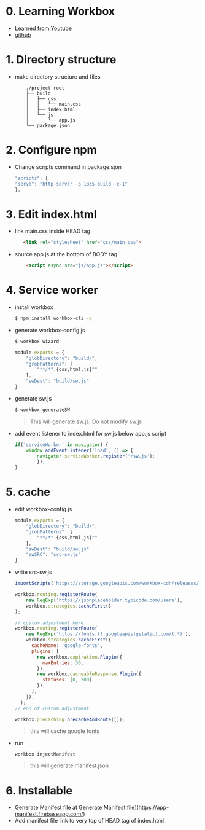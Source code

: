 

# 0. Learning Workbox
- [Learned from Youtube](https://www.youtube.com/watch?v=PL2DG9LJoVQ)
- [github](https://github.com/designcourse/vanillajs-workbox-pwa/blob/110b39d27431bfa8df7138a90ce8372e1e418202/package.json)
# 1. Directory structure
- make directory structure and files
    ```
        ./project-root
        ├── build
        │   ├── css
        │   │   └── main.css
        │   ├── index.html
        │   └── js
        │       └── app.js
        └── package.json
    ```
# 2. Configure npm
- Change scripts command in package.sjon

    ```javascript
    "scripts": {
    "serve": "http-server -p 1335 build -c-1"
    },
    ```
# 3. Edit index.html
- link main.css inside HEAD tag

    ```html
       <link rel="stylesheet" href="css/main.css">
    ```

- source app.js at the bottom of BODY tag

    ```html
        <script async src="js/app.js"></script>
    ```

# 4. Service worker
- install workbox

    ```bash
    $ npm install workbox-cli -g
    ```

- generate workbox-config.js

    ```bash
    $ workbox wizard
    ```

    ```javascript
    module.exports = {
        "globDirectory": "build/",
        "grobPatterns": [
            "**/*".{css,html,js}""
        ],
        "swDest": "build/sw.js"
    }
    ```
- generate sw.js

    ```bash
    $ workbox generateSW
    ```
    > This will generate sw.js. Do not modify sw.js

- add event listener to index.html for sw.js below app.js script

    ```javascript
    if('serviceWorker' in navigator) {
        window.addEventListener('load', () => {
            navigator.serviceWorker.register('/sw.js');
            });
    }
    ```

# 5. cache
- edit workbox-config.js
    ```javascript
    module.exports = {
        "globDirectory": "build/",
        "grobPatterns": [
            "**/*".{css,html,js}""
        ],
        "swDest": "build/sw.js"
        "swSRC": "src-sw.js"
    }
    ```
- write src-sw.js
    ```javascript
    importScripts('https://storage.googleapis.com/workbox-cdn/releases/3.0.0/workbox-sw.js');

    workbox.routing.registerRoute(
        new RegExp('https://jsonplaceholder.typicode.com/users'),
        workbox.strategies.cacheFirst()
    );

    // custom adjustment here
    workbox.routing.registerRoute(
        new RegExp('https://fonts.(?:googleapis|gstatic).com/(.*)'),
        workbox.strategies.cacheFirst({
          cacheName: 'google-fonts',
          plugins: [
            new workbox.expiration.Plugin({
              maxEntries: 30,
            }),
            new workbox.cacheableResponse.Plugin({
              statuses: [0, 200]
            }),
          ],
        }),
      );
    // end of custom adjustment

    workbox.precaching.precacheAndRoute([]);
    ```
    > this will cache google fonts

- run

    ```
    workbox injectManifest
    ```
    > this will generate manifest.json

# 6. Installable
- Generate Manifest file at Generate Manifest file](https://app-manifest.firebaseapp.com/)
- Add manifest file link to very top of HEAD tag of index.html
